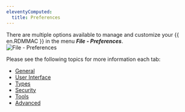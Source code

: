 ```yaml
---
eleventyComputed:
  title: Preferences
---
```

There are multiple options available to manage and customize your {{ en.RDMMAC }} in the menu ***File - Preferences***.  
![File - Preferences](https://webdevolutions.azureedge.net/docs/en/rdm/mac/RdmMac4007.png) 

Please see the following topics for more information each tab:  

* [General](/rdm/mac/commands/file/preferences/general/) 
* [User Interface](/rdm/mac/commands/file/preferences/user-interface/) 
* [Types](/rdm/mac/commands/file/preferences/types/) 
* [Security](/rdm/mac/commands/file/preferences/security/) 
* [Tools](/rdm/mac/commands/file/preferences/tools/) 
* [Advanced](/rdm/mac/commands/file/preferences/advanced-options/) 
